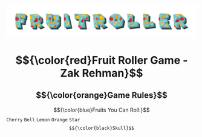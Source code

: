 ![FruitRoller](assets/back.png)

# $${\color{red}Fruit Roller Game - Zak Rehman}$$
## $${\color{orange}Game Rules}$$	
$${\color{blue}Fruits You Can Roll:}$$
<code>Cherry</code>
<code>Bell</code>
<code>Lemon</code>
<code>Orange</code>
<code>Star</code>
<code>$${\color{black}Skull}$$</code>
